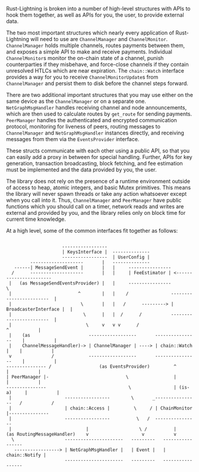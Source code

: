 Rust-Lightning is broken into a number of high-level structures with APIs to hook them
together, as well as APIs for you, the user, to provide external data.

The two most important structures which nearly every application of Rust-Lightning will
need to use are `ChannelManager` and `ChannelMonitor`. `ChannelManager` holds multiple
channels, routes payments between them, and exposes a simple API to make and receive
payments. Individual `ChannelMonitor`s monitor the on-chain state of a channel, punish
counterparties if they misbehave, and force-close channels if they contain unresolved
HTLCs which are near expiration. The `chain::Watch` interface provides a way for you to
receive `ChannelMonitorUpdate`s from `ChannelManager` and persist them to disk before the
channel steps forward.

There are two additional important structures that you may use either on the same device
as the `ChannelManager` or on a separate one. `NetGraphMsgHandler` handles receiving channel
and node announcements, which are then used to calculate routes by `get_route` for sending payments.
`PeerManager` handles the authenticated and encrypted communication protocol,
monitoring for liveness of peers, routing messages to `ChannelManager` and `NetGraphMsgHandler`
instances directly, and receiving messages from them via the `EventsProvider` interface.

These structs communicate with each other using a public API, so that you can easily add
a proxy in between for special handling. Further, APIs for key generation, transaction
broadcasting, block fetching, and fee estimation must be implemented and the data
provided by you, the user.

The library does not rely on the presence of a runtime environment outside of access to
heap, atomic integers, and basic Mutex primitives. This means the library will never
spawn threads or take any action whatsoever except when you call into it. Thus,
`ChannelManager` and `PeerManager` have public functions which you should call on a timer,
network reads and writes are external and provided by you, and the library relies only on
block time for current time knowledge.

At a high level, some of the common interfaces fit together as follows:


```

                     -----------------
                     | KeysInterface |  --------------
                     -----------------  | UserConfig |
         --------------------       |   --------------
   ------| MessageSendEvent |       |   |     ----------------
  /      --------------------       |   |     | FeeEstimator | <-----------------------
 |   (as MessageSendEventsProvider) |   |     ----------------                         \
 |                         ^        |   |    /                ------------------------  |
 |                          \       |   |   /      ---------> | BroadcasterInterface |  |
 |                           \      |   |  /      /           ------------------------  |
 |                            \     v   v v      /                          ^           |
 |    (as                      ------------------       ----------------    |           |
 |    ChannelMessageHandler)-> | ChannelManager | ----> | chain::Watch |    |           |
 v               /             ------------------       ----------------    |           |
--------------- /                  (as EventsProvider)         ^            |           |
| PeerManager |-                             \                 |            |           |
---------------                               \                | (is-a)     |           |
 |                    -----------------        \       _----------------   /           /
 |                    | chain::Access |         \     / | ChainMonitor |---------------
 |                    -----------------          \   /  ----------------
 |                            |                   \ /          |
(as RoutingMessageHandler)    v                    v           v
  \                   ----------------------   ---------   -----------------
   -----------------> | NetGraphMsgHandler |   | Event |   | chain::Notify |
                      ----------------------   ---------   -----------------
```
